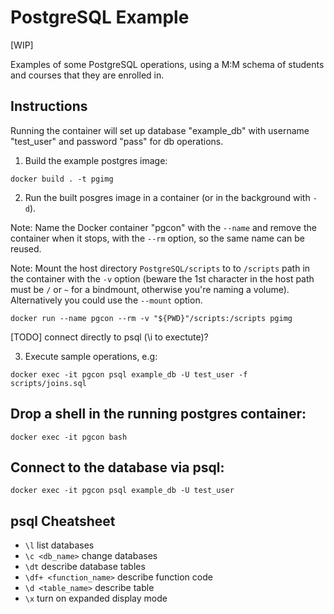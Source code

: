 # PostgreSQL Example

[WIP]

Examples of some PostgreSQL operations, using a M:M schema of students and
courses that they are enrolled in.

## Instructions

Running the container will set up database "example_db" with username
"test_user" and password "pass" for db operations.

1. Build the example postgres image:

```
docker build . -t pgimg
```

2. Run the built posgres image in a container (or in the background with `-d`).

Note:
Name the Docker container "pgcon" with the `--name` and remove the container
when it stops, with the `--rm` option, so the same name can be reused.

Note:
Mount the host directory `PostgreSQL/scripts` to to `/scripts` path in the
container with the `-v` option (beware the 1st character in the host path must
be `/` or `~` for a bindmount, otherwise you're naming a volume). Alternatively
you could use the `--mount` option.

```
docker run --name pgcon --rm -v "${PWD}"/scripts:/scripts pgimg
```

[TODO] connect directly to psql (\i to exectute)?

3. Execute sample operations, e.g:
```
docker exec -it pgcon psql example_db -U test_user -f scripts/joins.sql
```

## Drop a shell in the running postgres container:
```
docker exec -it pgcon bash
```

## Connect to the database via psql:
```
docker exec -it pgcon psql example_db -U test_user
```

## psql Cheatsheet

* `\l` list databases
* `\c <db_name>` change databases
* `\dt` describe database tables
* `\df+ <function_name>` describe function code
* `\d <table_name>` describe table
* `\x` turn on expanded display mode
